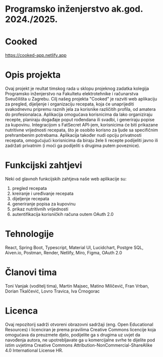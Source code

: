 # Programsko inženjerstvo ak.god. 2024./2025.
# Cooked
https://cooked-app.netlify.app
# Opis projekta
Ovaj projekt je reultat timskog rada u sklopu projeknog zadatka kolegija Programsko inženjerstvo na Fakultetu elektrotehnike i računarstva Sveučilišta u Zagrebu.
Cilj našeg projekta "Cooked" je razviti web aplikaciju za pregled, dijeljenje i organizaciju recepata, koja će unaprijediti svakodnevnu pripremu raznih jela za korisnike različitih profila, od amatera do profesionalaca. Aplikacija omogućava korisnicima da lako organiziraju recepte, planiraju događaje poput rođendana ili svadbi, i generiraju popise za kupovinu. Integracijom s FatSecret API-jem, korisnicima će biti prikazane nutritivne vrijednosti recepata, što je osobito korisno za ljude sa specifičnim prehrambenim potrebama. Aplikacija također nudi opciju privatnosti recepata, omogućujući korisnicima da biraju žele li recepte podijeliti javno ili zadržati privatnim (i moći ga podijeliti s drugima putem poveznice).
# Funkcijski zahtjevi
Neki od glavnoh funkcijskih zahtjeva naše web aplikacije su:
1. pregled recepata
2. kreiranje i uređivanje recepata
3. dijeljenje recepata
4. generiranje popisa za kupovinu
5. prikaz nutritivnih vrijednosti
6. autentifikacija korisničkih računa outem OAuth 2.0
# Tehnologije
React, Spring Boot, Typescript, Material UI, Lucidchart, Postgre SQL, Aiven.io, Postman, Render, Netlify, Miro, Figma, OAuth 2.0
# Članovi tima
Toni Vanjak (voditelj tima), Martin Majsec, Matino Miličević, Fran Vrban, Dorian Tkalčević, Lovro Travica, Iva Crnogorac
# Licenca
Ovaj repozitorij sadrži otvoreni obrazovni sadržaji (eng. Open Educational Resources) i licenciran je prema pravilima Creative Commons licencije koja omogućava da preuzmete djelo, podijelite ga s drugima uz uvjet da navođenja autora, ne upotrebljavate ga u komercijalne svrhe te dijelite pod istim uvjetima Creative Commons Attribution-NonCommercial-ShareAlike 4.0 International License HR.
